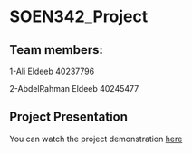 # SOEN342_Project
## Team members:
1-Ali Eldeeb 40237796

2-AbdelRahman Eldeeb 40245477

## Project Presentation

You can watch the project demonstration [here](https://youtu.be/vorA3yjIAS8)
